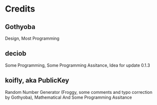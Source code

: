 # Credits

## Gothyoba

Design, Most Programming

## deciob

Some Programming, Some Programming Assitance, Idea for update 0.1.3

## koifly, aka PublicKey

Random Number Generator (Froggy, some comments and typo correction by Gothyoba), Mathematical And Some Programming Assitance

